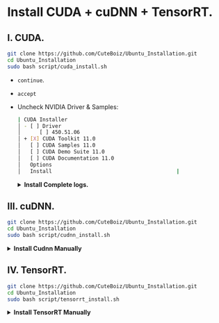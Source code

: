 # Install CUDA + cuDNN + TensorRT.

## I. CUDA.

```sh
git clone https://github.com/CuteBoiz/Ubuntu_Installation.git
cd Ubuntu_Installation
sudo bash script/cuda_install.sh
```

  - `continue`.
  - `accept`
  - Uncheck NVIDIA Driver & Samples:
  	```sh
	| CUDA Installer                                                               │
	│ - [ ] Driver                                                                 │
	│      [ ] 450.51.06                                                           │
	│ + [X] CUDA Toolkit 11.0                                                      │
	│   [ ] CUDA Samples 11.0                                                      │
	│   [ ] CUDA Demo Suite 11.0                                                   │
	│   [ ] CUDA Documentation 11.0                                                │
	│   Options                                                                    │
	│   Install 								       |
	```
	
	<details>
	<summary><b>Install Complete logs.</b></summary>
		
	```sh
	= Summary =
	===========

	Driver:   Not Selected
	Toolkit:  Installed in /usr/local/cuda-11.0/
	Samples:  Installed in /home/phatnt/, but missing recommended libraries

	Please make sure that
	 -   PATH includes /usr/local/cuda-11.0/bin
	 -   LD_LIBRARY_PATH includes /usr/local/cuda-11.0/lib64, or, add /usr/local/cuda-11.0/lib64 to /etc/ld.so.conf and run ldconfig as root

	To uninstall the CUDA Toolkit, run cuda-uninstaller in /usr/local/cuda-11.0/bin
	***WARNING: Incomplete installation! This installation did not install the CUDA Driver. A driver of version at least .00 is required for CUDA 11.0 functionality to work.
	To install the driver using this installer, run the following command, replacing <CudaInstaller> with the name of this run file:
	    sudo <CudaInstaller>.run --silent --driver

	Logfile is /var/log/cuda-installer.log
	```
	
	</details>
		
## III. cuDNN.

```sh
git clone https://github.com/CuteBoiz/Ubuntu_Installation.git
cd Ubuntu_Installation
sudo bash script/cudnn_install.sh
```

<details>
	<summary><b>Install Cudnn Manually</b></summary>

	- **Download:**

		- Go to [NVIDIA cuDNN home page](https://developer.nvidia.com/cudnn)
		- Click `Download cuDNN`.
		- Login then `Submit` short survey if first time download.
		- Check `Accept the Terms and Conditions`.
		- Click `Archived cuDNN Releases`.
		- **Choose the corresponding version with your CUDA Toolkit Version.**
		- Download the `cuDNN Library for Linux (x86_64)`.

	- **Copy CuDNN library to Cuda installed place:**
		```sh 
		tar -xvf cudnn-x.x-linux-x64-v8.x.x.x.tar.xz
		#Replace 1x.x with you installed version(e.g: 10.2, 11.1, 11.3, ...).
		CUDA_VER=1x.x
		sudo cp cuda/include/cudnn*.h /usr/local/cuda-$CUDA_VER/include
		sudo cp cuda/lib/libcudnn* /usr/local/cuda-$CUDA_VER/lib64
		sudo chmod a+r /usr/local/cuda-$CUDA_VER/include/cudnn*.h /usr/local/cuda-$CUDA_VER/lib64/libcudnn* 
		```
	- **Delete extracted folder**.

</details>		

## IV. TensorRT.

```sh
git clone https://github.com/CuteBoiz/Ubuntu_Installation.git
cd Ubuntu_Installation
sudo bash script/tensorrt_install.sh
```

<details>
	<summary><b>Install TensorRT Manually</b></summary>

	- **Download:**
		- Go to: [TensorRT Page](https://developer.nvidia.com/tensorrt).
		- Click `Get Started`.
		- Click `Download Now`.
		- Login then `Submit` short survey if first time download.
		- Select the version of TensorRT that you're interested in.
		- Check `I Agree To the Terms of the NVIDIA TensorRT License Agreement`.
		- Download `TAR Package` with corresponding CUDA ToolkitVersion.
		- Extract downloaded file to `/home/username/` folder. This place will become installed folder.

	- **Add below srcipt to ~/.bashrc:**
		```sh
		export LD_LIBRARY_PATH=$LD_LIBRARY_PATH:/path/to/TensorRT-7.x.x.x/lib #Chage path to your installed TensorRT folder.
		```
		
	<details open>
	<summary><b>Install TensorRT-Python <i>(Linux Only / Windows does not support TensorRT-Python yet)</i></b></summary>
		
	- ***Go to installed folder:***
		```sh
		cd TensorRT-7.x.x.x...
		```

	- ***Install coresponding Python `TensorRT` wheel file (cp37 stand for python 3.7):***
		```sh
		cd python 
		pip install tensorrt-*-cp37-none-linux_x86_64.whl
		```

	- ***Install addition wheel files:***
		```sh
		cd ../uff
		pip install uff-*-py2.py3-none-any.whl
		cd ../graphsurgeon
		pip install graphsurgeon-*-py2.py3-none-any.whl
		cd ../onnx_graphsurgeon
		pip install onnx_graphsurgeon-*-py2.py3-none-any.whl
		```

	</details>
		
	<details>
	<summary><b>Verify and Use.</b></summary>

	- ***Python:*** [TensorRT Parser Python](https://github.com/CuteBoiz/TensorRT_Parser_Python)
		```sh
		exec bash #Reload terminal
		python3 -c "import tensorrt as trt; print(trt.__version__)"
		```
		***Note:*** Python does not support TensorRT on Windows yet. 
		
	- ***C++:***  [TensorRT Parser C++](https://github.com/CuteBoiz/TensorRT_Parser_Cpp)

		- Add those script to **CMakeLists** flie:
			```sh
			#Cuda
			include_directories(/usr/local/cuda/include)
			link_directories(/usr/local/cuda/lib64)

			#TensorRT
			include_directories(path/to/TensorRT-7.x.x.x/include) #X is your TensorRT version
			link_directories(path/to/TensorRT-7.x.x.x/lib)
			```
			
		- In Cpp file:
			```sh
			#include <NvInferRuntime.h>
			#include <NvInfer.h>
			#include <NvOnnxParser.h>
			```

	</details>
</details>